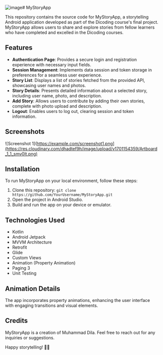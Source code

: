 ![image](https://github.com/MuhDila/MyStoryApp/assets/89615227/59426931-14e2-45bf-9f94-f2ea208a4d2a)# MyStoryApp

This repository contains the source code for MyStoryApp, a storytelling Android application developed as part of the Dicoding course's final project. MyStoryApp allows users to share and explore stories from fellow learners who have completed and excelled in the Dicoding courses.

## Features

- **Authentication Page**: Provides a secure login and registration experience with necessary input fields.
- **Session Management**: Implements data session and token storage in preferences for a seamless user experience.
- **Story List**: Displays a list of stories fetched from the provided API, showcasing user names and photos.
- **Story Details**: Presents detailed information about a selected story, including user name, photo, and description.
- **Add Story**: Allows users to contribute by adding their own stories, complete with photo upload and description.
- **Logout**: Enables users to log out, clearing session and token information.

## Screenshots

![Screenshot 1](https://example.com/screenshot1.png](https://res.cloudinary.com/dhadtef9h/image/upload/v1701154359/Artboard_1_1_smv0lt.png)

## Installation

To run MyStoryApp on your local environment, follow these steps:

1. Clone this repository: `git clone https://github.com/YourUsername/MyStoryApp.git`
2. Open the project in Android Studio.
3. Build and run the app on your device or emulator.

## Technologies Used

- Kotlin
- Android Jetpack
- MVVM Architecture
- Retrofit
- Glide
- Custom Views
- Animation (Property Animation)
- Paging 3
- Unit Testing

## Animation Details

The app incorporates property animations, enhancing the user interface with engaging transitions and visual elements.

## Credits

MyStoryApp is a creation of Muhammad Dila. Feel free to reach out for any inquiries or suggestions.

Happy storytelling! 📖✨
